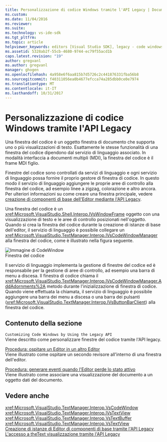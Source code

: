 ```yaml
---
title: Personalizzazione di codice Windows tramite l'API Legacy | Documenti Microsoft
ms.custom: 
ms.date: 11/04/2016
ms.reviewer: 
ms.suite: 
ms.technology: vs-ide-sdk
ms.tgt_pltfrm: 
ms.topic: article
helpviewer_keywords: editors [Visual Studio SDK], legacy - code windows
ms.assetid: 5328ab2f-55cb-4680-9744-ec79f55acd1b
caps.latest.revision: "19"
author: gregvanl
ms.author: gregvanl
manager: ghogen
ms.openlocfilehash: 4a958e6f6aa815b7d5726c2c441876331fba56b8
ms.sourcegitcommit: f40311056ea0b4677efcca74a285dbb0ce0e7974
ms.translationtype: MT
ms.contentlocale: it-IT
ms.lasthandoff: 10/31/2017
---
```

# <a name="customizing-code-windows-by-using-the-legacy-api"></a>Personalizzazione di codice Windows tramite l'API Legacy
Una finestra del codice è un oggetto finestra di documento che supporta uno o più visualizzazioni di testo. Esattamente le stesse funzionalità di una finestra del codice dipendono dal servizio di linguaggio associato. In modalità interfaccia a documenti multipli (MDI), la finestra del codice è il frame MDI figlio.  
  
 Finestre del codice sono controllati da servizi di linguaggio e ogni servizio di linguaggio possa fornire il proprio gestore di finestra di codice. In questo modo il servizio di linguaggio aggiungere le proprie aree di controllo alla finestra del codice, ad esempio linee a zigzag, colorazione e altro ancora. Per ulteriori informazioni su come creare una finestra principale, vedere [creazione di componenti di base dell'Editor mediante l'API Legacy](../extensibility/instantiating-the-core-editor-by-using-the-legacy-api.md).  
  
 Una finestra del codice è un <xref:Microsoft.VisualStudio.Shell.Interop.IVsWindowFrame> oggetto con una visualizzazione di testo e le aree di controllo posizionati nell'oggetto. Quando si crea la finestra del codice durante la creazione di istanze di base dell'editor, il servizio di linguaggio è possibile collegare un <xref:Microsoft.VisualStudio.TextManager.Interop.IVsCodeWindowManager> alla finestra del codice, come è illustrato nella figura seguente.  
  
 ![Immagine di CodeWindow](../extensibility/media/vscodewindow.gif "vscodewindow")  
Finestra del codice  
  
 Il servizio di linguaggio implementa la gestione di finestre del codice ed è responsabile per la gestione di aree di controllo, ad esempio una barra di menu a discesa. Il finestra di codice chiama il <xref:Microsoft.VisualStudio.TextManager.Interop.IVsCodeWindowManager.AddAdornments%2A> metodo durante l'inizializzazione di finestra di codice. Quando viene effettuata la chiamata, il servizio di linguaggio è possibile aggiungere una barra dei menu a discesa o una barra dei pulsanti (<xref:Microsoft.VisualStudio.TextManager.Interop.IVsButtonBarClient>) alla finestra del codice.  
  
## <a name="in-this-section"></a>Contenuto della sezione  
 `Customizing Code Windows by Using the Legacy API`  
 Viene descritto come personalizzare finestre del codice tramite l'API legacy.  
  
 [Procedura: ospitare un Editor in un altro Editor](../extensibility/how-to-host-an-editor-in-another-editor.md)  
 Viene illustrato come ospitare un secondo revisore all'interno di una finestra dell'editor.  
  
 [Procedura: generare eventi quando l'Editor perde lo stato attivo](../extensibility/how-to-fire-events-when-the-editor-loses-focus.md)  
 Viene illustrato come associare una visualizzazione del documento a un oggetto dati del documento.  
  
## <a name="see-also"></a>Vedere anche  
 <xref:Microsoft.VisualStudio.TextManager.Interop.VsCodeWindow>   
 <xref:Microsoft.VisualStudio.TextManager.Interop.IVsTextView>   
 <xref:Microsoft.VisualStudio.TextManager.Interop.VsTextBuffer>   
 <xref:Microsoft.VisualStudio.TextManager.Interop.VsTextView>   
 [Creazione di istanze di Editor di componenti di base tramite l'API Legacy](../extensibility/instantiating-the-core-editor-by-using-the-legacy-api.md)   
 [L'accesso a theText visualizzazione tramite l'API Legacy](../extensibility/accessing-thetext-view-by-using-the-legacy-api.md)